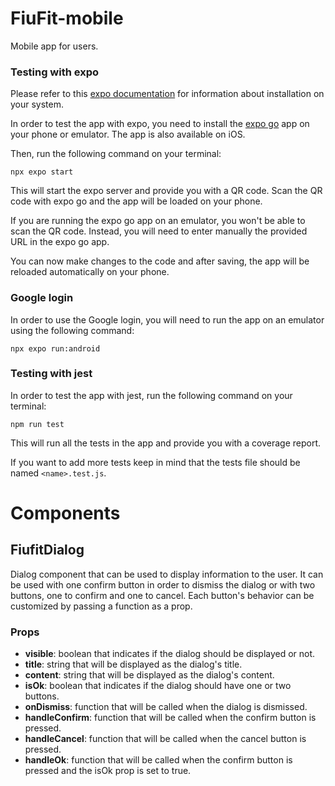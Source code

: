 # FiuFit-mobile
Mobile app for users.

### Testing  with expo
Please refer to this [expo documentation](https://docs.expo.dev/get-started/installation/)
for information about installation on your system.

In order to test the app with expo, you need to install the [expo go](https://play.google.com/store/apps/details?id=host.exp.exponent&hl=es_MX&gl=US&pli=1) 
app on your phone or emulator. The app is also available on iOS.

Then, run the following command on your terminal:
```
npx expo start
```
This will start the expo server and provide you with a QR code. Scan the QR code
with expo go and the app will be loaded on your phone.

If you are running the expo go app on an emulator, you won't be able to scan the
QR code. Instead, you will need to enter manually the provided URL in the expo go
app.

You can now make changes to the code and after saving, the app will be reloaded
automatically on your phone.

### Google login
In order to use the Google login, you will need to run the app on an emulator
using the following command:
```
npx expo run:android
```

### Testing with jest
In order to test the app with jest, run the following command on your terminal:
```
npm run test
```
This will run all the tests in the app and provide you with a coverage report.

If you want to add more tests keep in mind that the tests file should be named
`<name>.test.js`.

# Components
## FiufitDialog
Dialog component that can be used to display information to the user. It can 
be used with one confirm button in order to dismiss the dialog or with two 
buttons, one to confirm and one to cancel. Each button's behavior can be 
customized by passing a function as a prop.

### Props
* **visible**: boolean that indicates if the dialog should be displayed or not.
* **title**: string that will be displayed as the dialog's title.
* **content**: string that will be displayed as the dialog's content.
* **isOk**: boolean that indicates if the dialog should have one or two buttons.
* **onDismiss**: function that will be called when the dialog is dismissed.
* **handleConfirm**: function that will be called when the confirm button is pressed.
* **handleCancel**: function that will be called when the cancel button is pressed.
* **handleOk**: function that will be called when the confirm button is pressed and the
isOk prop is set to true.
